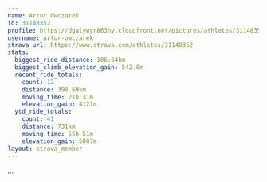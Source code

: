 ```yaml
---
name: Artur Owczarek
id: 31148352
profile: https://dgalywyr863hv.cloudfront.net/pictures/athletes/31148352/15906846/1/large.jpg
username: artur-owczarek
strava_url: https://www.strava.com/athletes/31148352
stats:
  biggest_ride_distance: 106.64km
  biggest_climb_elevation_gain: 542.9m
  recent_ride_totals:
    count: 12
    distance: 398.69km
    moving_time: 21h 31m
    elevation_gain: 4121m
  ytd_ride_totals:
    count: 41
    distance: 731km
    moving_time: 55h 51m
    elevation_gain: 5807m
layout: strava_member
--- 
```

...

